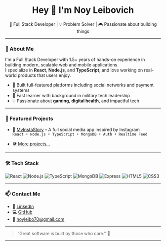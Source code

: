 <h1 align="center">Hey 👋 I'm Noy Leibovich</h1>

<p align="center">
  🚀 Full Stack Developer | 💡 Problem Solver | 🎮 Passionate about building things
</p>

---

### 💼 About Me

I'm a Full Stack Developer with 1.5+ years of hands-on experience in building modern, scalable web and mobile applications.  
I specialize in **React**, **Node.js**, and **TypeScript**, and love working on real-world products that users enjoy.

- 🔧 Built full-featured platforms including social networks and payment systems  
- 🧠 Fast learner with background in military tech leadership  
- 💡 Passionate about **gaming**, **digital health**, and impactful tech

---

### 🌟 Featured Projects

- 🎥 [MyInstaStory](https://www.myinstastory.com) – A full social media app inspired by Instagram  
  `React • Node.js • TypeScript • MongoDB • Auth • Realtime Feed`

- 🛠️ [More projects…](https://github.com/NoyLeibo)

---

### 🛠️ Tech Stack

![React](https://img.shields.io/badge/-React-black?logo=react)
![Node.js](https://img.shields.io/badge/-Node.js-black?logo=node.js)
![TypeScript](https://img.shields.io/badge/-TypeScript-black?logo=typescript)
![MongoDB](https://img.shields.io/badge/-MongoDB-black?logo=mongodb)
![Express](https://img.shields.io/badge/-Express-black?logo=express)
![HTML5](https://img.shields.io/badge/-HTML5-black?logo=html5)
![CSS3](https://img.shields.io/badge/-CSS3-black?logo=css3)

---

### 📫 Contact Me

- 💼 [LinkedIn](https://www.linkedin.com/in/noy-leibovich/)  
- 💻 [GitHub](https://github.com/NoyLeibo)  
- 📧 noyleibo70@gmail.com  

---

> “Great software is built by those who care.” 💙
****
